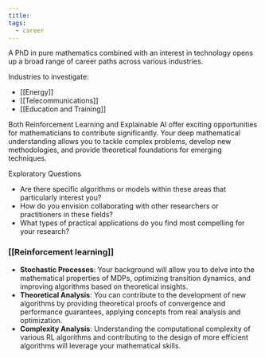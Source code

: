 ```yaml
---
title: 
tags:
  - career
---
```

A PhD in pure mathematics combined with an interest in technology opens up a broad range of career paths across various industries. 

Industries to investigate:
- [[Energy]]
- [[Telecommunications]]
- [[Education and Training]]



Both Reinforcement Learning and Explainable AI offer exciting opportunities for mathematicians to contribute significantly. Your deep mathematical understanding allows you to tackle complex problems, develop new methodologies, and provide theoretical foundations for emerging techniques.

Exploratory Questions
- Are there specific algorithms or models within these areas that particularly interest you?
- How do you envision collaborating with other researchers or practitioners in these fields?
- What types of practical applications do you find most compelling for your research?
### [[Reinforcement learning]]

- **Stochastic Processes**: Your background will allow you to delve into the mathematical properties of MDPs, optimizing transition dynamics, and improving algorithms based on theoretical insights.
- **Theoretical Analysis**: You can contribute to the development of new algorithms by providing theoretical proofs of convergence and performance guarantees, applying concepts from real analysis and optimization.
- **Complexity Analysis**: Understanding the computational complexity of various RL algorithms and contributing to the design of more efficient algorithms will leverage your mathematical skills.










